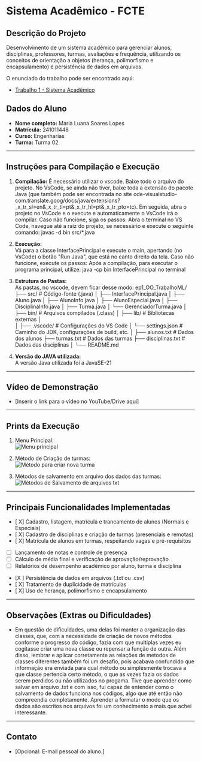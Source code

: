 # Sistema Acadêmico - FCTE

## Descrição do Projeto

Desenvolvimento de um sistema acadêmico para gerenciar alunos, disciplinas, professores, turmas, avaliações e frequência, utilizando os conceitos de orientação a objetos (herança, polimorfismo e encapsulamento) e persistência de dados em arquivos.

O enunciado do trabalho pode ser encontrado aqui:
- [Trabalho 1 - Sistema Acadêmico](https://github.com/lboaventura25/OO-T06_2025.1_UnB_FCTE/blob/main/trabalhos/ep1/README.md)

## Dados do Aluno

- **Nome completo:** Maria Luana Soares Lopes
- **Matrícula:** 241011448
- **Curso:** Engenharias
- **Turma:** Turma 02

---

## Instruções para Compilação e Execução

1. **Compilação:**
   É necessário utilizar o vscode. Baixe todo o arquivo do projeto. No VsCode, se ainda não tiver, baixe toda a extensão do pacote Java (que também pode ser encontrada no site ode-visualstudio-com.translate.goog/docs/java/extensions?_x_tr_sl=en&_x_tr_tl=pt&_x_tr_hl=pt&_x_tr_pto=tc). Em seguida, abra o projeto no VsCode e o execute
   e automaticamente o VsCode irá o compilar. Caso não funcione, siga os passos:
   Abra o terminal no VS Code, navegue até a raiz do projeto, se necessário e execute o seguinte comando:
   javac -d bin src/*.java

3. **Execução:**  
   Vá para a classe InterfacePrincipal e execute o main, apertando (no VsCode) o botão "Run Java", que está no canto direito da tela. Caso não funcione, execute os passos:
   Após a compilação, para executar o programa principal, utilize:
   java -cp bin InterfacePrincipal no terminal

5. **Estrutura de Pastas:**  
   As pastas, no vscode, devem ficar desse modo: 
ep1_OO_TrabalhoML/
├── src/                    # Código-fonte (.java)
│   ├── InterfacePrincipal.java
│   ├── Aluno.java
│   ├── AlunoInfo.java
│   ├── AlunoEspecial.java
│   ├── DisciplinaInfo.java
│   ├── Turma.java
│   └── GerenciadorTurma.java
│
├── bin/                    # Arquivos compilados (.class)
│
├── lib/                    # Bibliotecas externas 
│   
│
├── .vscode/                # Configurações do VS Code
│   └── settings.json       # Caminho do JDK, configurações de build, etc.
│
├── alunos.txt              # Dados dos alunos
├── turmas.txt              # Dados das turmas
├── disciplinas.txt         # Dados das disciplinas
│
└── README.md              



3. **Versão do JAVA utilizada:**  
   A versão Java utilizada foi a JavaSE-21

---

## Vídeo de Demonstração

- [Inserir o link para o vídeo no YouTube/Drive aqui]

---

## Prints da Execução

1. Menu Principal:  
   ![Menu principal](https://github.com/user-attachments/assets/57bda57f-93b2-48f7-bc68-a792c212c789)


2. Método de Criação de turmas:  
   ![Método para criar nova turma](https://github.com/user-attachments/assets/aec8a238-6018-40e6-99e8-b23a886c5255)


3. Métodos de salvamento em arquivo dos dados das turmas:  
  ![Métodos de Salvamento de arquivos txt](https://github.com/user-attachments/assets/cfba3d0e-699d-48cf-b0f3-de9a414e3765)


---

## Principais Funcionalidades Implementadas

- [ X] Cadastro, listagem, matrícula e trancamento de alunos (Normais e Especiais)
- [ X] Cadastro de disciplinas e criação de turmas (presenciais e remotas)
- [ X] Matrícula de alunos em turmas, respeitando vagas e pré-requisitos
- [ ] Lançamento de notas e controle de presença
- [ ] Cálculo de média final e verificação de aprovação/reprovação
- [ ] Relatórios de desempenho acadêmico por aluno, turma e disciplina
- [X ] Persistência de dados em arquivos (.txt ou .csv)
- [ X] Tratamento de duplicidade de matrículas
- [ X] Uso de herança, polimorfismo e encapsulamento

---

## Observações (Extras ou Dificuldades)

- Em questão de dificuldades, uma delas foi manter a organização das classes, que, com a necessidade de criação de novos métodos conforme o progresso do código, fazia com que multiplas vezes eu cogitasse criar uma nova classe ou repensar a função de outra. Além disso, lembrar e aplicar corretamente as relações de metodos de classes diferentes também foi um desafio, pois acabava confundido que informação era enviada para qual método ou simplesmente trocava a que classe pertencia certo método, o que as vezes fazia os dados serem perdidos ou não utilizados no progama. Tive que aprender como salvar em arquivo .txt e com isso, fui capaz de entender como o salvamento de dados funciona nos códigos, algo que até então não compreendia completamente. Aprender a formatar o modo que os dados são escritos nos arquivos foi um conhecimento a mais que achei interessante. 

---

## Contato

- [Opcional: E-mail pessoal do aluno.]
